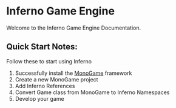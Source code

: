 # Inferno Game Engine
Welcome to the Inferno Game Engine Documentation.

## Quick Start Notes:
Follow these to start using Inferno

1. Successfully install the [MonoGame](http://monogame.net) framework
2. Create a new MonoGame project
3. Add Inferno References
4. Convert Game class from MonoGame to Inferno Namespaces
5. Develop your game
